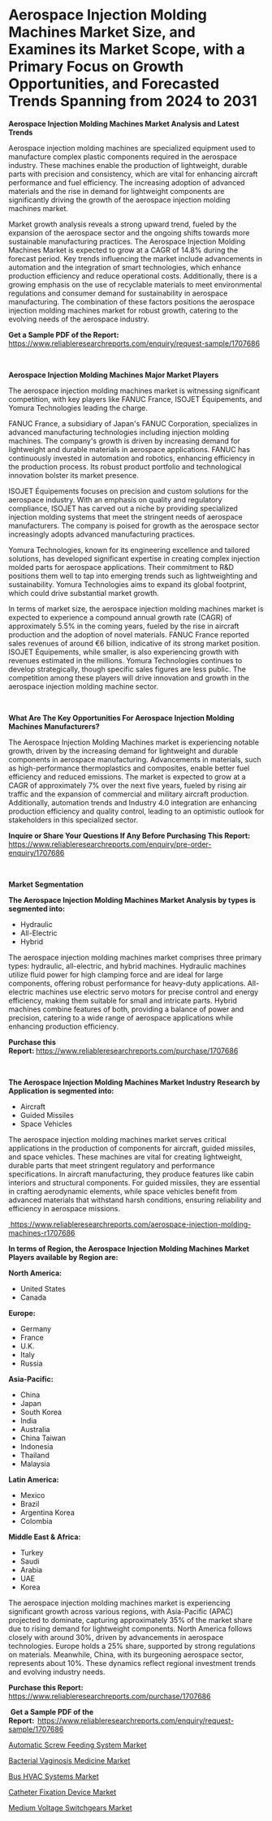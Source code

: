 <p><h1>Aerospace Injection Molding Machines Market Size, and Examines its Market Scope, with a Primary Focus on Growth Opportunities, and Forecasted Trends Spanning from 2024 to 2031</h1></p><p><strong>Aerospace Injection Molding Machines Market Analysis and Latest Trends</strong></p>
<p><p>Aerospace injection molding machines are specialized equipment used to manufacture complex plastic components required in the aerospace industry. These machines enable the production of lightweight, durable parts with precision and consistency, which are vital for enhancing aircraft performance and fuel efficiency. The increasing adoption of advanced materials and the rise in demand for lightweight components are significantly driving the growth of the aerospace injection molding machines market.</p><p>Market growth analysis reveals a strong upward trend, fueled by the expansion of the aerospace sector and the ongoing shifts towards more sustainable manufacturing practices. The Aerospace Injection Molding Machines Market is expected to grow at a CAGR of 14.8% during the forecast period. Key trends influencing the market include advancements in automation and the integration of smart technologies, which enhance production efficiency and reduce operational costs. Additionally, there is a growing emphasis on the use of recyclable materials to meet environmental regulations and consumer demand for sustainability in aerospace manufacturing. The combination of these factors positions the aerospace injection molding machines market for robust growth, catering to the evolving needs of the aerospace industry.</p></p>
<p><strong>Get a Sample PDF of the Report:&nbsp;</strong> <a href="https://www.reliableresearchreports.com/enquiry/request-sample/1707686?utm_campaign=28&utm_medium=2&utm_source=Github&utm_content=ia&utm_term=18112024&utm_id=aerospace-injection-molding-machines">https://www.reliableresearchreports.com/enquiry/request-sample/1707686</a></p>
<p>&nbsp;</p>
<p><strong>Aerospace Injection Molding Machines Major Market Players</strong></p>
<p><p>The aerospace injection molding machines market is witnessing significant competition, with key players like FANUC France, ISOJET Équipements, and Yomura Technologies leading the charge. </p><p>FANUC France, a subsidiary of Japan's FANUC Corporation, specializes in advanced manufacturing technologies including injection molding machines. The company's growth is driven by increasing demand for lightweight and durable materials in aerospace applications. FANUC has continuously invested in automation and robotics, enhancing efficiency in the production process. Its robust product portfolio and technological innovation bolster its market presence.</p><p>ISOJET Équipements focuses on precision and custom solutions for the aerospace industry. With an emphasis on quality and regulatory compliance, ISOJET has carved out a niche by providing specialized injection molding systems that meet the stringent needs of aerospace manufacturers. The company is poised for growth as the aerospace sector increasingly adopts advanced manufacturing practices.</p><p>Yomura Technologies, known for its engineering excellence and tailored solutions, has developed significant expertise in creating complex injection molded parts for aerospace applications. Their commitment to R&D positions them well to tap into emerging trends such as lightweighting and sustainability. Yomura Technologies aims to expand its global footprint, which could drive substantial market growth.</p><p>In terms of market size, the aerospace injection molding machines market is expected to experience a compound annual growth rate (CAGR) of approximately 5.5% in the coming years, fueled by the rise in aircraft production and the adoption of novel materials. FANUC France reported sales revenues of around €6 billion, indicative of its strong market position. ISOJET Équipements, while smaller, is also experiencing growth with revenues estimated in the millions. Yomura Technologies continues to develop strategically, though specific sales figures are less public. The competition among these players will drive innovation and growth in the aerospace injection molding machine sector.</p></p>
<p>&nbsp;</p>
<p><strong>What Are The Key Opportunities For Aerospace Injection Molding Machines Manufacturers?</strong></p>
<p><p>The Aerospace Injection Molding Machines market is experiencing notable growth, driven by the increasing demand for lightweight and durable components in aerospace manufacturing. Advancements in materials, such as high-performance thermoplastics and composites, enable better fuel efficiency and reduced emissions. The market is expected to grow at a CAGR of approximately 7% over the next five years, fueled by rising air traffic and the expansion of commercial and military aircraft production. Additionally, automation trends and Industry 4.0 integration are enhancing production efficiency and quality control, leading to an optimistic outlook for stakeholders in this specialized sector.</p></p>
<p><strong>Inquire or Share Your Questions If Any Before Purchasing This Report:</strong> <a href="https://www.reliableresearchreports.com/enquiry/pre-order-enquiry/1707686?utm_campaign=28&utm_medium=2&utm_source=Github&utm_content=ia&utm_term=18112024&utm_id=aerospace-injection-molding-machines">https://www.reliableresearchreports.com/enquiry/pre-order-enquiry/1707686</a></p>
<p>&nbsp;</p>
<p><strong>Market Segmentation</strong></p>
<p><strong>The Aerospace Injection Molding Machines Market Analysis by types is segmented into:</strong></p>
<p><ul><li>Hydraulic</li><li>All-Electric</li><li>Hybrid</li></ul></p>
<p><p>The aerospace injection molding machines market comprises three primary types: hydraulic, all-electric, and hybrid machines. Hydraulic machines utilize fluid power for high clamping force and are ideal for large components, offering robust performance for heavy-duty applications. All-electric machines use electric servo motors for precise control and energy efficiency, making them suitable for small and intricate parts. Hybrid machines combine features of both, providing a balance of power and precision, catering to a wide range of aerospace applications while enhancing production efficiency.</p></p>
<p><strong>Purchase this Report:&nbsp;</strong><a href="https://www.reliableresearchreports.com/purchase/1707686?utm_campaign=28&utm_medium=2&utm_source=Github&utm_content=ia&utm_term=18112024&utm_id=aerospace-injection-molding-machines">https://www.reliableresearchreports.com/purchase/1707686</a></p>
<p>&nbsp;</p>
<p><strong>The Aerospace Injection Molding Machines Market Industry Research by Application is segmented into:</strong></p>
<p><ul><li>Aircraft</li><li>Guided Missiles</li><li>Space Vehicles</li></ul></p>
<p><p>The aerospace injection molding machines market serves critical applications in the production of components for aircraft, guided missiles, and space vehicles. These machines are vital for creating lightweight, durable parts that meet stringent regulatory and performance specifications. In aircraft manufacturing, they produce features like cabin interiors and structural components. For guided missiles, they are essential in crafting aerodynamic elements, while space vehicles benefit from advanced materials that withstand harsh conditions, ensuring reliability and efficiency in aerospace missions.</p></p>
<p><a href="https://www.reliableresearchreports.com/aerospace-injection-molding-machines-r1707686?utm_campaign=28&utm_medium=2&utm_source=Github&utm_content=ia&utm_term=18112024&utm_id=aerospace-injection-molding-machines">&nbsp;https://www.reliableresearchreports.com/aerospace-injection-molding-machines-r1707686</a></p>
<p><strong>In terms of Region, the Aerospace Injection Molding Machines Market Players available by Region are:</strong></p>
<p>
    <p> <strong> North America: </strong>
        <ul>
            <li>United States</li>
            <li>Canada</li>
        </ul>
        </p> 
    <p> <strong> Europe: </strong>
        <ul>
            <li>Germany</li>
            <li>France</li>
            <li>U.K.</li>
            <li>Italy</li>
            <li>Russia</li>
        </ul>
        </p> 
    <p> <strong> Asia-Pacific: </strong>
        <ul>
            <li>China</li>
            <li>Japan</li>
            <li>South Korea</li>
            <li>India</li>
            <li>Australia</li>
            <li>China Taiwan</li>
            <li>Indonesia</li>
            <li>Thailand</li>
            <li>Malaysia</li>
        </ul>
        </p> 
    <p> <strong> Latin America: </strong>
        <ul>
            <li>Mexico</li>
            <li>Brazil</li>
            <li>Argentina Korea</li>
            <li>Colombia</li>
        </ul>
        </p> 
    <p> <strong> Middle East & Africa: </strong>
        <ul>
            <li>Turkey</li>
            <li>Saudi</li>
            <li>Arabia</li>
            <li>UAE</li>
            <li>Korea</li>
        </ul>
    </p>
    </p>
<p><p>The aerospace injection molding machines market is experiencing significant growth across various regions, with Asia-Pacific (APAC) projected to dominate, capturing approximately 35% of the market share due to rising demand for lightweight components. North America follows closely with around 30%, driven by advancements in aerospace technologies. Europe holds a 25% share, supported by strong regulations on materials. Meanwhile, China, with its burgeoning aerospace sector, represents about 10%. These dynamics reflect regional investment trends and evolving industry needs.</p></p>
<p><strong>Purchase this Report: </strong><a href="https://www.reliableresearchreports.com/purchase/1707686?utm_campaign=28&utm_medium=2&utm_source=Github&utm_content=ia&utm_term=18112024&utm_id=aerospace-injection-molding-machines">https://www.reliableresearchreports.com/purchase/1707686</a></p>
<p>&nbsp;<strong>Get a Sample PDF of the Report:&nbsp;&nbsp;</strong><a href="https://www.reliableresearchreports.com/enquiry/request-sample/1707686?utm_campaign=28&utm_medium=2&utm_source=Github&utm_content=ia&utm_term=18112024&utm_id=aerospace-injection-molding-machines">https://www.reliableresearchreports.com/enquiry/request-sample/1707686</a></p>
<p><strong></strong></p>
<p><p><a href="https://github.com/LilianFaulkner65/Market-Research-Report-List-1/blob/main/automatic-screw-feeding-system-market.md?utm_campaign=28&utm_medium=2&utm_source=Github&utm_content=ia&utm_term=18112024&utm_id=aerospace-injection-molding-machines">Automatic Screw Feeding System Market</a></p><p><a href="https://issuu.com/reportprime-2/docs/bacterial-vaginosis-medicine-market_d8b8e23d6fca84?utm_campaign=28&utm_medium=2&utm_source=Github&utm_content=ia&utm_term=18112024&utm_id=aerospace-injection-molding-machines">Bacterial Vaginosis Medicine Market</a></p><p><a href="https://www.linkedin.com/pulse/bus-hvac-systems-momentum-charting-83-cagr-path-2024-2031-o3onc?utm_campaign=28&utm_medium=2&utm_source=Github&utm_content=ia&utm_term=18112024&utm_id=aerospace-injection-molding-machines">Bus HVAC Systems Market</a></p><p><a href="https://issuu.com/reportprime-2/docs/catheter-fixation-device-market-siz_dd473c7cc49655?utm_campaign=28&utm_medium=2&utm_source=Github&utm_content=ia&utm_term=18112024&utm_id=aerospace-injection-molding-machines">Catheter Fixation Device Market</a></p><p><a href="https://www.linkedin.com/pulse/top-trends-transforming-medium-voltage-switchgears-market-2024-ayooc?utm_campaign=28&utm_medium=2&utm_source=Github&utm_content=ia&utm_term=18112024&utm_id=aerospace-injection-molding-machines">Medium Voltage Switchgears Market</a></p></p>